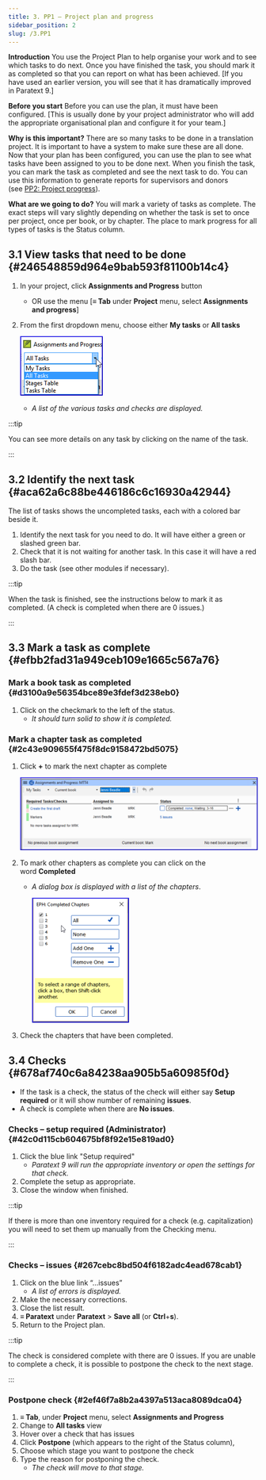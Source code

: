```yaml
---
title: 3. PP1 – Project plan and progress
sidebar_position: 2
slug: /3.PP1
---
```




**Introduction**
You use the Project Plan to help organise your work and to see which tasks to do next. Once you have finished the task, you should mark it as completed so that you can report on what has been achieved. [If you have used an earlier version, you will see that it has dramatically improved in Paratext 9.]


**Before you start**
Before you can use the plan, it must have been configured. [This is usually done by your project administrator who will add the appropriate organisational plan and configure it for your team.]


**Why is this important?**
There are so many tasks to be done in a translation project. It is important to have a system to make sure these are all done. Now that your plan has been configured, you can use the plan to see what tasks have been assigned to you to be done next. When you finish the task, you can mark the task as completed and see the next task to do. You can use this information to generate reports for supervisors and donors (see [PP2: Project progress](https://manual.paratext.org/Training-Manual/Stage-1/PP2)).


**What are we going to do?**
You will mark a variety of tasks as complete. The exact steps will vary slightly depending on whether the task is set to once per project, once per book, or by chapter. The place to mark progress for all types of tasks is the Status column.


## 3.1 View tasks that need to be done {#246548859d964e9bab593f81100b14c4}

1. In your project, click **Assignments and Progress** button
	- OR use the menu [**≡ Tab** under **Project** menu, select **Assignments and progress**]
1. From the first dropdown menu, choose either **My tasks** or **All tasks**

	![](./1842932183.png)

	- _A list of the various tasks and checks are displayed._

:::tip

You can see more details on any task by clicking on the name of the task.

:::




## 3.2 Identify the next task {#aca62a6c88be446186c6c16930a42944}


The list of tasks shows the uncompleted tasks, each with a colored bar beside it.

1. Identify the next task for you need to do. It will have either a green or slashed green bar.
1. Check that it is not waiting for another task. In this case it will have a red slash bar.
1. Do the task (see other modules if necessary).

:::tip

When the task is finished, see the instructions below to mark it as completed. (A check is completed when there are 0 issues.)

:::




## 3.3 Mark a task as complete {#efbb2fad31a949ceb109e1665c567a76}


### Mark a book task as completed {#d3100a9e56354bce89e3fdef3d238eb0}

1. Click on the checkmark to the left of the status.
	- _It should turn solid to show it is completed._

### Mark a chapter task as completed {#2c43e909655f475f8dc9158472bd5075}

1. Click **+** to mark the next chapter as complete

	![](./274611977.png)

1. To mark other chapters as complete you can click on the word **Completed**
	- _A dialog box is displayed with a list of the chapters_.

		![](./246660371.png)

1. Check the chapters that have been completed.

## 3.4 Checks {#678af740c6a84238aa905b5a60985f0d}

- If the task is a check, the status of the check will either say **Setup required** or it will show number of remaining **issues**.
- A check is complete when there are **No issues**.

### Checks – setup required (Administrator) {#42c0d115cb604675bf8f92e15e819ad0}

1. Click the blue link "Setup required"
	- _Paratext 9 will run the appropriate inventory or open the settings for that check._
1. Complete the setup as appropriate.
1. Close the window when finished.

:::tip

If there is more than one inventory required for a check (e.g. capitalization) you will need to set them up manually from the Checking menu.

:::




### Checks – issues {#267cebc8bd504f6182adc4ead678cab1}

1. Click on the blue link “…issues”
	- _A list of errors is displayed._
1. Make the necessary corrections.
1. Close the list result.
1. **≡ Paratext** under **Paratext** > **Save all** (or **Ctrl**+**s**).
1. Return to the Project plan.

:::tip

The check is considered complete with there are 0 issues. If you are unable to complete a check, it is possible to postpone the check to the next stage.

:::




### Postpone check {#2ef46f7a8b2a4397a513aca8089dca04}

1. **≡ Tab**, under **Project** menu, select **Assignments and Progress**
1. Change to **All tasks** view
1. Hover over a check that has issues
1. Click **Postpone** (which appears to the right of the Status column),
1. Choose which stage you want to postpone the check
1. Type the reason for postponing the check.
	- _The check will move to that stage._
